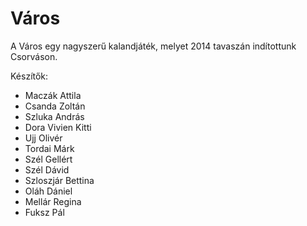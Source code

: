 Város
=====

A Város egy nagyszerű kalandjáték, melyet 2014 tavaszán indítottunk Csorváson.

Készítők:


 - Maczák Attila
 - Csanda Zoltán
 - Szluka András
 - Dora Vivien Kitti
 - Ujj Olivér
 - Tordai Márk
 - Szél Gellért
 - Szél Dávid
 - Szloszjár Bettina
 - Oláh Dániel
 - Mellár Regina
 - Fuksz Pál
